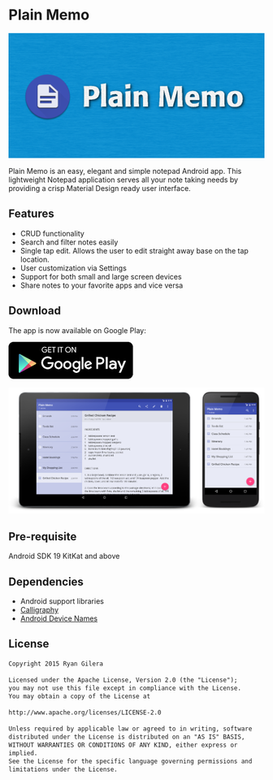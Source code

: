 # Plain Memo
![Banner](https://raw.githubusercontent.com/Daytron/plain-memo/develop/Images/Banner.png?token=AGk1Wu8ag4i1o2kZ_lH99bnJw3AnSl9jks5WTxJFwA%3D%3D)



Plain Memo is an easy, elegant and simple notepad Android app. This lightweight Notepad application serves all your note taking needs by providing a crisp Material Design ready user interface.


Features
-------- 
- CRUD functionality
- Search and filter notes easily
- Single tap edit. Allows the user to edit straight away base on the tap location.
- User customization via Settings
- Support for both small and large screen devices
- Share notes to your favorite apps and vice versa


Download
----------

The app is now available on Google Play:

![](https://raw.githubusercontent.com/Daytron/plain-memo/develop/Images/googel-play-badge.png?token=AGk1WvBporkpBqM6zats-sRezt0VPWjNks5WTxJdwA%3D%3D)

![Screenshot](https://raw.githubusercontent.com/Daytron/plain-memo/develop/Images/ScreenshotGithub.png?token=AGk1WpDWsZRapgpcT2m4Y-ZHY-ra3Y7Lks5WTxJ3wA%3D%3D)



Pre-requisite
--------------

Android SDK 19 KitKat and above



Dependencies
------------

- Android support libraries
- [Calligraphy][1]
- [Android Device Names][2]



License
-------

    Copyright 2015 Ryan Gilera
    
    Licensed under the Apache License, Version 2.0 (the "License");
    you may not use this file except in compliance with the License.
    You may obtain a copy of the License at
    
    http://www.apache.org/licenses/LICENSE-2.0
    
    Unless required by applicable law or agreed to in writing, software
    distributed under the License is distributed on an "AS IS" BASIS,
    WITHOUT WARRANTIES OR CONDITIONS OF ANY KIND, either express or implied.
    See the License for the specific language governing permissions and
    limitations under the License.
    
    
    
    
[1]: https://github.com/chrisjenx/Calligraphy
[2]: https://github.com/jaredrummler/AndroidDeviceNames